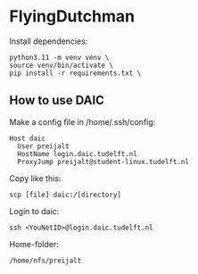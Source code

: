 # FlyingDutchman

Install dependencies: 
```
python3.11 -m venv venv \
source venv/bin/activate \
pip install -r requirements.txt \
```

## How to use DAIC
Make a config file in /home/.ssh/config: 
```
Host daic 
  User preijalt 
  HostName login.daic.tudelft.nl 
  ProxyJump preijalt@student-linux.tudelft.nl 
```

Copy like this: 
```
scp [file] daic:/[directory]
```

Login to daic: 
```
ssh <YouNetID>@login.daic.tudelft.nl 
```

Home-folder: 
```
/home/nfs/preijalt
```

